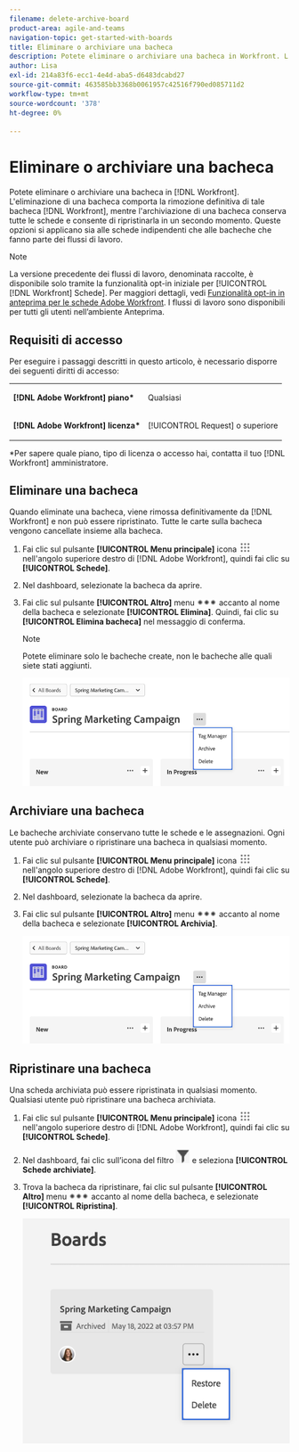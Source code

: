 ```yaml
---
filename: delete-archive-board
product-area: agile-and-teams
navigation-topic: get-started-with-boards
title: Eliminare o archiviare una bacheca
description: Potete eliminare o archiviare una bacheca in Workfront. L'eliminazione di una bacheca la rimuove definitivamente da Workfront, mentre l'archiviazione di una bacheca conserva tutte le schede e consente di ripristinarla in un secondo momento.
author: Lisa
exl-id: 214a83f6-ecc1-4e4d-aba5-d6483dcabd27
source-git-commit: 463585bb3368b0061957c42516f790ed085711d2
workflow-type: tm+mt
source-wordcount: '378'
ht-degree: 0%

---
```


# Eliminare o archiviare una bacheca

Potete eliminare o archiviare una bacheca in [!DNL Workfront]. L&#39;eliminazione di una bacheca comporta la rimozione definitiva di tale bacheca [!DNL Workfront], mentre l&#39;archiviazione di una bacheca conserva tutte le schede e consente di ripristinarla in un secondo momento. Queste opzioni si applicano sia alle schede indipendenti che alle bacheche che fanno parte dei flussi di lavoro.

>[!NOTE]
>
>La versione precedente dei flussi di lavoro, denominata raccolte, è disponibile solo tramite la funzionalità opt-in iniziale per [!UICONTROL [!DNL Workfront] Schede]. Per maggiori dettagli, vedi [Funzionalità opt-in in anteprima per le schede Adobe Workfront](/help/quicksilver/agile/get-started-with-boards/boards-early-feature-opt-in.md).
>I flussi di lavoro sono disponibili per tutti gli utenti nell’ambiente Anteprima.

## Requisiti di accesso

Per eseguire i passaggi descritti in questo articolo, è necessario disporre dei seguenti diritti di accesso:

<table style="table-layout:auto"> 
 <col> 
 </col> 
 <col> 
 </col> 
 <tbody> 
  <tr> 
   <td role="rowheader"><strong>[!DNL Adobe Workfront] piano*</strong></td> 
   <td> <p>Qualsiasi</p> </td> 
  </tr> 
  <tr> 
   <td role="rowheader"><strong>[!DNL Adobe Workfront] licenza*</strong></td> 
   <td> <p>[!UICONTROL Request] o superiore</p> </td> 
  </tr>
   </tbody> 
</table>

&#42;Per sapere quale piano, tipo di licenza o accesso hai, contatta il tuo [!DNL Workfront] amministratore.

## Eliminare una bacheca

Quando eliminate una bacheca, viene rimossa definitivamente da [!DNL Workfront] e non può essere ripristinato. Tutte le carte sulla bacheca vengono cancellate insieme alla bacheca.

1. Fai clic sul pulsante **[!UICONTROL Menu principale]** icona ![](assets/main-menu-icon.png) nell&#39;angolo superiore destro di [!DNL Adobe Workfront], quindi fai clic su **[!UICONTROL Schede]**.
1. Nel dashboard, selezionate la bacheca da aprire.
1. Fai clic sul pulsante **[!UICONTROL Altro]** menu ![[!UICONTROL Menu Altro]](assets/more-icon-spectrum.png) accanto al nome della bacheca e selezionate **[!UICONTROL Elimina]**. Quindi, fai clic su **[!UICONTROL Elimina bacheca]** nel messaggio di conferma.

   >[!NOTE]
   >
   >Potete eliminare solo le bacheche create, non le bacheche alle quali siete stati aggiunti.

   ![Menu Altro bacheca](assets/boards-board-more-menu.png)

## Archiviare una bacheca

Le bacheche archiviate conservano tutte le schede e le assegnazioni. Ogni utente può archiviare o ripristinare una bacheca in qualsiasi momento.

1. Fai clic sul pulsante **[!UICONTROL Menu principale]** icona ![](assets/main-menu-icon.png) nell&#39;angolo superiore destro di [!DNL Adobe Workfront], quindi fai clic su **[!UICONTROL Schede]**.
1. Nel dashboard, selezionate la bacheca da aprire.
1. Fai clic sul pulsante **[!UICONTROL Altro]** menu ![[!UICONTROL Menu Altro]](assets/more-icon-spectrum.png) accanto al nome della bacheca e selezionate **[!UICONTROL Archivia]**.

   ![Menu Altro bacheca](assets/boards-board-more-menu.png)

## Ripristinare una bacheca

Una scheda archiviata può essere ripristinata in qualsiasi momento. Qualsiasi utente può ripristinare una bacheca archiviata.

1. Fai clic sul pulsante **[!UICONTROL Menu principale]** icona ![](assets/main-menu-icon.png) nell&#39;angolo superiore destro di [!DNL Adobe Workfront], quindi fai clic su **[!UICONTROL Schede]**.
1. Nel dashboard, fai clic sull’icona del filtro ![Filtro](assets/filter-icon-spectrum-25x25.png) e seleziona **[!UICONTROL Schede archiviate]**.
1. Trova la bacheca da ripristinare, fai clic sul pulsante **[!UICONTROL Altro]** menu ![Menu Altro](assets/more-icon-spectrum.png) accanto al nome della bacheca, e selezionate **[!UICONTROL Ripristina]**.

   ![Ripristina bacheca](assets/boards-dashboard-restore.png)
